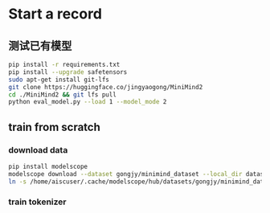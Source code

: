 # Start a record

## 测试已有模型

```bash
pip install -r requirements.txt
pip install --upgrade safetensors
sudo apt-get install git-lfs
git clone https://huggingface.co/jingyaogong/MiniMind2
cd ./MiniMind2 && git lfs pull
python eval_model.py --load 1 --model_mode 2
```

## train from scratch

### download data

```bash
pip install modelscope
modelscope download --dataset gongjy/minimind_dataset --local_dir dataset
ln -s /home/aiscuser/.cache/modelscope/hub/datasets/gongjy/minimind_dataset dataset
```

### train tokenizer